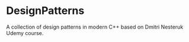 # DesignPatterns
A collection of design patterns in modern C++ based on Dmitri Nesteruk Udemy course.
